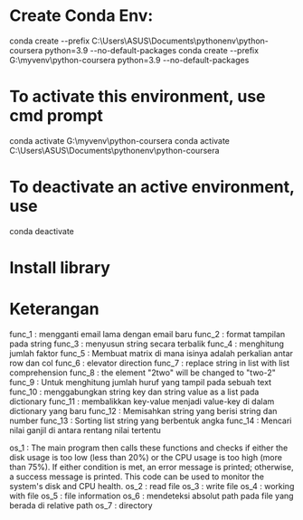 # Create Conda Env:
conda create --prefix C:\Users\ASUS\Documents\pythonenv\python-coursera python=3.9 --no-default-packages
conda create --prefix G:\myvenv\python-coursera python=3.9 --no-default-packages

# To activate this environment, use cmd prompt     
conda activate G:\myvenv\python-coursera
conda activate C:\Users\ASUS\Documents\pythonenv\python-coursera

# To deactivate an active environment, use
conda deactivate

# Install library

# Keterangan
func_1 : mengganti email lama dengan email baru
func_2 : format tampilan pada string
func_3 : menyusun string secara terbalik
func_4 : menghitung jumlah faktor
func_5 : Membuat matrix di mana isinya adalah perkalian antar row dan col
func_6 : elevator direction
func_7 : replace string in list with list comprehension
func_8 : the element "2two" will be changed to "two-2"
func_9 : Untuk menghitung jumlah huruf yang tampil pada sebuah text
func_10 : menggabungkan string key dan string value as a list pada dictionary
func_11 : membalikkan key-value menjadi value-key di dalam dictionary yang baru
func_12 : Memisahkan string yang berisi string dan number
func_13 : Sorting list string yang berbentuk angka
func_14 : Mencari nilai ganjil di antara rentang nilai tertentu

os_1 : The main program then calls these functions and checks if either the disk usage is too low (less than 20%) or the CPU usage is too high (more than 75%). If either condition is met, an error message is printed; otherwise, a success message is printed. This code can be used to monitor the system's disk and CPU health.
os_2 : read file
os_3 : write file
os_4 : working with file
os_5 : file information
os_6 : mendeteksi absolut path pada file yang berada di relative path
os_7 : directory

